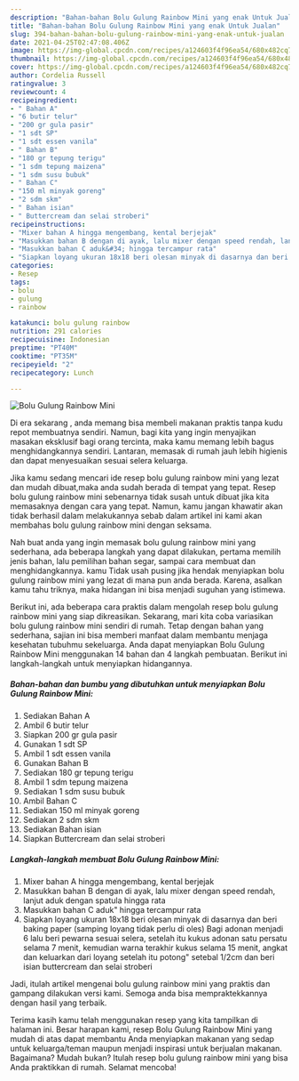 ```yaml
---
description: "Bahan-bahan Bolu Gulung Rainbow Mini yang enak Untuk Jualan"
title: "Bahan-bahan Bolu Gulung Rainbow Mini yang enak Untuk Jualan"
slug: 394-bahan-bahan-bolu-gulung-rainbow-mini-yang-enak-untuk-jualan
date: 2021-04-25T02:47:08.406Z
image: https://img-global.cpcdn.com/recipes/a124603f4f96ea54/680x482cq70/bolu-gulung-rainbow-mini-foto-resep-utama.jpg
thumbnail: https://img-global.cpcdn.com/recipes/a124603f4f96ea54/680x482cq70/bolu-gulung-rainbow-mini-foto-resep-utama.jpg
cover: https://img-global.cpcdn.com/recipes/a124603f4f96ea54/680x482cq70/bolu-gulung-rainbow-mini-foto-resep-utama.jpg
author: Cordelia Russell
ratingvalue: 3
reviewcount: 4
recipeingredient:
- " Bahan A"
- "6 butir telur"
- "200 gr gula pasir"
- "1 sdt SP"
- "1 sdt essen vanila"
- " Bahan B"
- "180 gr tepung terigu"
- "1 sdm tepung maizena"
- "1 sdm susu bubuk"
- " Bahan C"
- "150 ml minyak goreng"
- "2 sdm skm"
- " Bahan isian"
- " Buttercream dan selai stroberi"
recipeinstructions:
- "Mixer bahan A hingga mengembang, kental berjejak"
- "Masukkan bahan B dengan di ayak, lalu mixer dengan speed rendah, lanjut aduk dengan spatula hingga rata"
- "Masukkan bahan C aduk&#34; hingga tercampur rata"
- "Siapkan loyang ukuran 18x18 beri olesan minyak di dasarnya dan beri baking paper (samping loyang tidak perlu di oles) Bagi adonan menjadi 6 lalu beri pewarna sesuai selera, setelah itu kukus adonan satu persatu selama 7 menit, kemudian warna terakhir kukus selama 15 menit, angkat dan keluarkan dari loyang setelah itu potong&#34; setebal 1/2cm dan beri isian buttercream dan selai stroberi"
categories:
- Resep
tags:
- bolu
- gulung
- rainbow

katakunci: bolu gulung rainbow 
nutrition: 291 calories
recipecuisine: Indonesian
preptime: "PT40M"
cooktime: "PT35M"
recipeyield: "2"
recipecategory: Lunch

---
```



![Bolu Gulung Rainbow Mini](https://img-global.cpcdn.com/recipes/a124603f4f96ea54/680x482cq70/bolu-gulung-rainbow-mini-foto-resep-utama.jpg)

Di era  sekarang , anda memang bisa membeli makanan praktis tanpa kudu repot membuatnya sendiri. Namun, bagi kita yang ingin menyajikan masakan eksklusif bagi orang tercinta, maka kamu memang lebih bagus menghidangkannya sendiri. Lantaran, memasak di rumah jauh lebih higienis dan dapat menyesuaikan sesuai selera keluarga.

Jika kamu sedang mencari ide resep bolu gulung rainbow mini yang lezat dan mudah dibuat,maka anda sudah berada di tempat yang tepat. Resep bolu gulung rainbow mini  sebenarnya tidak susah untuk dibuat jika kita memasaknya dengan cara yang tepat. Namun, kamu jangan khawatir akan tidak berhasil dalam melakukannya 
sebab dalam artikel ini kami akan membahas bolu gulung rainbow mini dengan seksama.  



Nah buat anda yang ingin memasak bolu gulung rainbow mini yang sederhana, ada beberapa langkah yang dapat dilakukan, pertama memilih jenis bahan, lalu pemilihan bahan segar, sampai cara membuat dan menghidangkannya. kamu Tidak usah pusing jika hendak menyiapkan bolu gulung rainbow mini yang lezat di mana pun anda berada. Karena, asalkan kamu  tahu triknya, maka hidangan ini bisa menjadi suguhan yang istimewa.

Berikut ini, ada beberapa cara praktis  dalam mengolah resep bolu gulung rainbow mini yang siap dikreasikan. Sekarang, mari kita coba variasikan bolu gulung rainbow mini sendiri di rumah. Tetap dengan bahan yang sederhana, sajian ini bisa memberi manfaat dalam membantu menjaga kesehatan tubuhmu sekeluarga. Anda dapat menyiapkan Bolu Gulung Rainbow Mini menggunakan 14 bahan dan 4 langkah pembuatan. Berikut ini langkah-langkah untuk menyiapkan hidangannya.

<!--inarticleads1-->

##### Bahan-bahan dan bumbu yang dibutuhkan untuk menyiapkan Bolu Gulung Rainbow Mini:

1. Sediakan  Bahan A
1. Ambil 6 butir telur
1. Siapkan 200 gr gula pasir
1. Gunakan 1 sdt SP
1. Ambil 1 sdt essen vanila
1. Gunakan  Bahan B
1. Sediakan 180 gr tepung terigu
1. Ambil 1 sdm tepung maizena
1. Sediakan 1 sdm susu bubuk
1. Ambil  Bahan C
1. Sediakan 150 ml minyak goreng
1. Sediakan 2 sdm skm
1. Sediakan  Bahan isian
1. Siapkan  Buttercream dan selai stroberi




<!--inarticleads2-->

##### Langkah-langkah membuat Bolu Gulung Rainbow Mini:

1. Mixer bahan A hingga mengembang, kental berjejak
1. Masukkan bahan B dengan di ayak, lalu mixer dengan speed rendah, lanjut aduk dengan spatula hingga rata
1. Masukkan bahan C aduk&#34; hingga tercampur rata
1. Siapkan loyang ukuran 18x18 beri olesan minyak di dasarnya dan beri baking paper (samping loyang tidak perlu di oles) Bagi adonan menjadi 6 lalu beri pewarna sesuai selera, setelah itu kukus adonan satu persatu selama 7 menit, kemudian warna terakhir kukus selama 15 menit, angkat dan keluarkan dari loyang setelah itu potong&#34; setebal 1/2cm dan beri isian buttercream dan selai stroberi




Jadi, itulah artikel mengenai  bolu gulung rainbow mini  yang praktis dan gampang dilakukan versi kami. Semoga anda bisa mempraktekkannya dengan hasil yang terbaik. 

Terima kasih kamu telah menggunakan resep yang kita tampilkan di halaman ini. Besar harapan kami, resep  Bolu Gulung Rainbow Mini yang mudah di atas dapat membantu Anda menyiapkan makanan yang sedap untuk keluarga/teman maupun menjadi inspirasi untuk berjualan makanan. Bagaimana? Mudah bukan? Itulah resep bolu gulung rainbow mini yang bisa Anda praktikkan di rumah. Selamat mencoba!

